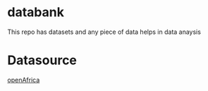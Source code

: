 # databank
This repo has datasets and any piece of data helps in data anaysis

# Datasource
[openAfrica](https://africaopendata.org/)